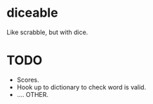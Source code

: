 # diceable
Like scrabble, but with dice.

# TODO
 - Scores.
 - Hook up to dictionary to check word is valid.
 - .... OTHER.